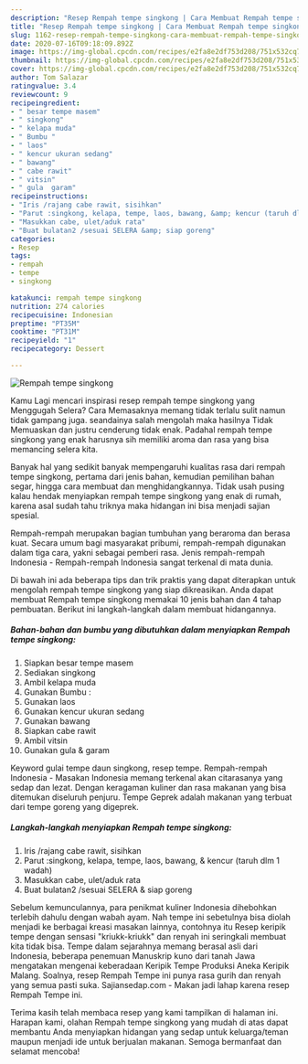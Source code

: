 ```yaml
---
description: "Resep Rempah tempe singkong | Cara Membuat Rempah tempe singkong Yang Sempurna"
title: "Resep Rempah tempe singkong | Cara Membuat Rempah tempe singkong Yang Sempurna"
slug: 1162-resep-rempah-tempe-singkong-cara-membuat-rempah-tempe-singkong-yang-sempurna
date: 2020-07-16T09:18:09.892Z
image: https://img-global.cpcdn.com/recipes/e2fa8e2df753d208/751x532cq70/rempah-tempe-singkong-foto-resep-utama.jpg
thumbnail: https://img-global.cpcdn.com/recipes/e2fa8e2df753d208/751x532cq70/rempah-tempe-singkong-foto-resep-utama.jpg
cover: https://img-global.cpcdn.com/recipes/e2fa8e2df753d208/751x532cq70/rempah-tempe-singkong-foto-resep-utama.jpg
author: Tom Salazar
ratingvalue: 3.4
reviewcount: 9
recipeingredient:
- " besar tempe masem"
- " singkong"
- " kelapa muda"
- " Bumbu "
- " laos"
- " kencur ukuran sedang"
- " bawang"
- " cabe rawit"
- " vitsin"
- " gula  garam"
recipeinstructions:
- "Iris /rajang cabe rawit, sisihkan"
- "Parut :singkong, kelapa, tempe, laos, bawang, &amp; kencur (taruh dlm 1 wadah)"
- "Masukkan cabe, ulet/aduk rata"
- "Buat bulatan2 /sesuai SELERA &amp; siap goreng"
categories:
- Resep
tags:
- rempah
- tempe
- singkong

katakunci: rempah tempe singkong 
nutrition: 274 calories
recipecuisine: Indonesian
preptime: "PT35M"
cooktime: "PT31M"
recipeyield: "1"
recipecategory: Dessert

---
```



![Rempah tempe singkong](https://img-global.cpcdn.com/recipes/e2fa8e2df753d208/751x532cq70/rempah-tempe-singkong-foto-resep-utama.jpg)

Kamu Lagi mencari inspirasi resep rempah tempe singkong yang Menggugah Selera? Cara Memasaknya memang tidak terlalu sulit namun tidak gampang juga. seandainya salah mengolah maka hasilnya Tidak Memuaskan dan justru cenderung tidak enak. Padahal rempah tempe singkong yang enak harusnya sih memiliki aroma dan rasa yang bisa memancing selera kita.

Banyak hal yang sedikit banyak mempengaruhi kualitas rasa dari rempah tempe singkong, pertama dari jenis bahan, kemudian pemilihan bahan segar, hingga cara membuat dan menghidangkannya. Tidak usah pusing kalau hendak menyiapkan rempah tempe singkong yang enak di rumah, karena asal sudah tahu triknya maka hidangan ini bisa menjadi sajian spesial.

Rempah-rempah merupakan bagian tumbuhan yang beraroma dan berasa kuat. Secara umum bagi masyarakat pribumi, rempah-rempah digunakan dalam tiga cara, yakni sebagai pemberi rasa. Jenis rempah-rempah Indonesia - Rempah-rempah Indonesia sangat terkenal di mata dunia.


Di bawah ini ada beberapa tips dan trik praktis yang dapat diterapkan untuk mengolah rempah tempe singkong yang siap dikreasikan. Anda dapat membuat Rempah tempe singkong memakai 10 jenis bahan dan 4 tahap pembuatan. Berikut ini langkah-langkah dalam membuat hidangannya.

<!--inarticleads1-->

##### Bahan-bahan dan bumbu yang dibutuhkan dalam menyiapkan Rempah tempe singkong:

1. Siapkan  besar tempe masem
1. Sediakan  singkong
1. Ambil  kelapa muda
1. Gunakan  Bumbu :
1. Gunakan  laos
1. Gunakan  kencur ukuran sedang
1. Gunakan  bawang
1. Siapkan  cabe rawit
1. Ambil  vitsin
1. Gunakan  gula &amp; garam


Keyword gulai tempe daun singkong, resep tempe. Rempah-rempah Indonesia - Masakan Indonesia memang terkenal akan citarasanya yang sedap dan lezat. Dengan keragaman kuliner dan rasa makanan yang bisa ditemukan diseluruh penjuru. Tempe Geprek adalah makanan yang terbuat dari tempe goreng yang digeprek. 

<!--inarticleads2-->

##### Langkah-langkah menyiapkan Rempah tempe singkong:

1. Iris /rajang cabe rawit, sisihkan
1. Parut :singkong, kelapa, tempe, laos, bawang, &amp; kencur (taruh dlm 1 wadah)
1. Masukkan cabe, ulet/aduk rata
1. Buat bulatan2 /sesuai SELERA &amp; siap goreng


Sebelum kemunculannya, para penikmat kuliner Indonesia dihebohkan terlebih dahulu dengan wabah ayam. Nah tempe ini sebetulnya bisa diolah menjadi ke berbagai kreasi masakan lainnya, contohnya itu Resep keripik tempe dengan sensasi &#34;kriukk-kriukk&#34; dan renyah ini seringkali membuat kita tidak bisa. Tempe dalam sejarahnya memang berasal asli dari Indonesia, beberapa penemuan Manuskrip kuno dari tanah Jawa mengatakan mengenai keberadaan Keripik Tempe Produksi Aneka Keripik Malang. Soalnya, resep Rempah Tempe ini punya rasa gurih dan renyah yang semua pasti suka. Sajiansedap.com - Makan jadi lahap karena resep Rempah Tempe ini. 

Terima kasih telah membaca resep yang kami tampilkan di halaman ini. Harapan kami, olahan Rempah tempe singkong yang mudah di atas dapat membantu Anda menyiapkan hidangan yang sedap untuk keluarga/teman maupun menjadi ide untuk berjualan makanan. Semoga bermanfaat dan selamat mencoba!
